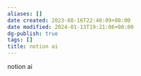 ```yaml
---
aliases: []
date created: 2023-08-16T22:40:09+08:00
date modified: 2024-01-13T19:21:06+08:00
dg-publish: true
tags: []
title: notion ai
---
```


notion ai